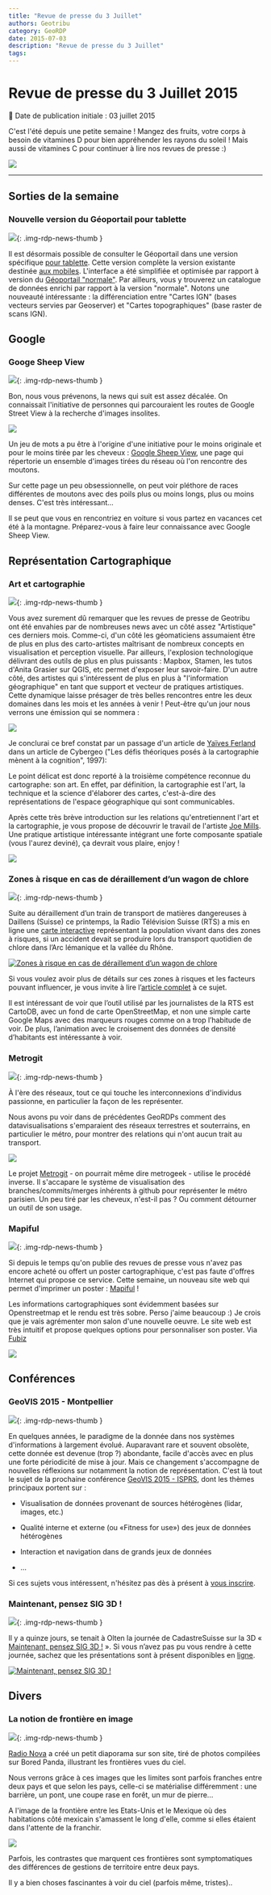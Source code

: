 ```yaml
---
title: "Revue de presse du 3 Juillet"
authors: Geotribu
category: GeoRDP
date: 2015-07-03
description: "Revue de presse du 3 Juillet"
tags:
---
```


# Revue de presse du 3 Juillet 2015

:calendar: Date de publication initiale : 03 juillet 2015

C'est l'été depuis une petite semaine ! Mangez des fruits, votre corps à besoin de vitamines D pour bien appréhender les rayons du soleil ! Mais aussi de vitamines C pour continuer à lire nos revues de presse :)

![](https://cdn.geotribu.fr/img/articles-blog-rdp/capture-ecran/orange_globe.jpg)

----

## Sorties de la semaine

### Nouvelle version du Géoportail pour tablette

![](https://cdn.geotribu.fr/img/logos-icones/entreprises_association/geoportail.png){: .img-rdp-news-thumb }

Il est désormais possible de consulter le Géoportail dans une version spécifique [pour tablette](http://tab.geoportail.fr/). Cette version complète la version existante destinée [aux mobiles](http://m.geoportail.fr/). L'interface a été simplifiée et optimisée par rapport à version du [Géoportail "normale"](https://www.geoportail.gouv.fr/accueil). Par ailleurs, vous y trouverez un catalogue de données enrichi par rapport à la version "normale". Notons une nouveauté intéressante : la différenciation entre "Cartes IGN" (bases vecteurs servies par Geoserver) et "Cartes topographiques" (base raster de scans IGN).

## Google

### Googe Sheep View

![](https://cdn.geotribu.fr/img/logos-icones/divers/sheep.png){: .img-rdp-news-thumb }

Bon, nous vous prévenons, la news qui suit est assez décalée. On connaissait l'initiative de personnes qui parcouraient les routes de Google Street View à la recherche d'images insolites.

[![](https://cdn.geotribu.fr/img/articles-blog-rdp/divers/sheep.jpg)](http://www.googlesheepview.com/)

Un jeu de mots a pu être à l'origine d'une initiative pour le moins originale et pour le moins tirée par les cheveux : [Google Sheep View](http://www.googlesheepview.com/), une page qui répertorie un ensemble d'images tirées du réseau où l'on rencontre des moutons.

Sur cette page un peu obsessionnelle, on peut voir pléthore de races différentes de moutons avec des poils plus ou moins longs, plus ou moins denses. C'est très intéressant...

Il se peut que vous en rencontriez en voiture si vous partez en vacances cet été à la montagne. Préparez-vous à faire leur connaissance avec Google Sheep View.

## Représentation Cartographique

### Art et cartographie

![](https://cdn.geotribu.fr/img/internal/icons-rdp-news/world.png){: .img-rdp-news-thumb }

Vous avez surement dû remarquer que les revues de presse de Geotribu ont été envahies par de nombreuses news avec un côté assez "Artistique" ces derniers mois. Comme-ci, d'un côté les géomaticiens assumaient être de plus en plus des carto-artistes maîtrisant de nombreux concepts en visualisation et perception visuelle. Par ailleurs, l'explosion technologique délivrant des outils de plus en plus puissants : Mapbox, Stamen, les tutos d'Anita Grasier sur QGIS, etc permet d'exposer leur savoir-faire. D'un autre côté, des artistes qui s'intéressent de plus en plus à "l'information géographique" en tant que support et vecteur de pratiques artistiques. Cette dynamique laisse présager de très belles rencontres entre les deux domaines dans les mois et les années à venir ! Peut-être qu'un jour nous verrons une émission qui se nommera :

![](https://cdn.geotribu.fr/img/articles-blog-rdp/capture-ecran/dessus_cartes.jpg)

Je conclurai ce bref constat par un passage d'un article de [Yaïves Ferland](https://cybergeo.revues.org/499) dans un article de Cybergeo ("Les défis théoriques posés à la cartographie mènent à la cognition", 1997):

Le point délicat est donc reporté à la troisième compétence reconnue du cartographe: son art. En effet, par définition, la cartographie est l'art, la technique et la science d'élaborer des cartes, c'est-à-dire des représentations de l'espace géographique qui sont communicables.

Après cette très brève introduction sur les relations qu'entretiennent l'art et la cartographie, je vous propose de découvrir le travail de l'artiste [Joe Mills](http://www.joemills.com/author/joemills/). Une pratique artistique intéressante intégrant une forte composante spatiale (vous l'aurez deviné), ça devrait vous plaire, enjoy !

![](https://cdn.geotribu.fr/img/articles-blog-rdp/capture-ecran/joe_mills.png)

### Zones à risque en cas de déraillement d’un wagon de chlore

![](https://cdn.geotribu.fr/img/logos-icones/heatmap.png){: .img-rdp-news-thumb }

Suite au déraillement d’un train de transport de matières dangereuses à Daillens (Suisse) ce printemps, la Radio Télévision Suisse (RTS) a mis en ligne une [carte interactive](http://rts-dataviz.s3-website.eu-central-1.amazonaws.com/petit-train-de-chlore/index.html?r=1610) représentant la population vivant dans des zones à risques, si un accident devait se produire lors du transport quotidien de chlore dans l’Arc lémanique et la vallée du Rhône.

[![Zones à risque en cas de déraillement d’un wagon de chlore](https://cdn.geotribu.fr/img/articles-blog-rdp/capture-ecran/accident-chlore.png "Zones à risque en cas de déraillement d’un wagon de chlore")](http://rts-dataviz.s3-website.eu-central-1.amazonaws.com/petit-train-de-chlore/index.html?r=1610)

Si vous voulez avoir plus de détails sur ces zones à risques et les facteurs pouvant influencer, je vous invite à lire l’[article complet](http://www.rts.ch/info/regions/6851235-un-accident-d-un-wagon-de-chlore-pourrait-intoxiquer-20-000-personnes.html) à ce sujet.

Il est intéressant de voir que l’outil utilisé par les journalistes de la RTS est CartoDB, avec un fond de carte OpenStreetMap, et non une simple carte Google Maps avec des marqueurs rouges comme on a trop l’habitude de voir. De plus, l’animation avec le croisement des données de densité d’habitants est intéressante à voir.

### Metrogit

![](https://cdn.geotribu.fr/img/internal/icons-rdp-news/world.png){: .img-rdp-news-thumb }

À l'ère des réseaux, tout ce qui touche les interconnexions d'individus passionne, en particulier la façon de les représenter.

Nous avons pu voir dans de précédentes GeoRDPs comment des datavisualisations s'emparaient des réseaux terrestres et souterrains, en particulier le métro, pour montrer des relations qui n'ont aucun trait au transport.

[![](https://cdn.geotribu.fr/img/articles-blog-rdp/divers/git.png)](https://github.com/vbarbaresi/MetroGit)

Le projet [Metrogit](https://github.com/vbarbaresi/MetroGit) - on pourrait même dire metrogeek - utilise le procédé inverse. Il s'accapare le système de visualisation des branches/commits/merges inhérents à github pour représenter le métro parisien. Un peu tiré par les cheveux, n'est-il pas ? Ou comment détourner un outil de son usage.

### Mapiful

![](https://cdn.geotribu.fr/img/logos-icones/entreprises_association/mapiful-logo.png){: .img-rdp-news-thumb }

Si depuis le temps qu'on publie des revues de presse vous n'avez pas encore acheté ou offert un poster cartographique, c'est pas faute d'offres Internet qui propose ce service. Cette semaine, un nouveau site web qui permet d'imprimer un poster : [Mapiful](https://www.mapiful.com/) !

Les informations cartographiques sont évidemment basées sur Openstreetmap et le rendu est très sobre. Perso j'aime beaucoup :) Je crois que je vais agrémenter mon salon d'une nouvelle oeuvre. Le site web est très intuitif et propose quelques options pour personnaliser son poster. Via [Fubiz](http://www.fubiz.net/2015/06/24/favorite-places-in-poster/)

![](https://cdn.geotribu.fr/img/articles-blog-rdp/capture-ecran/mapiful_0.png)

## Conférences

### GeoVIS 2015 - Montpellier

![](https://cdn.geotribu.fr/img/logos-icones/divers/conference.png){: .img-rdp-news-thumb }

En quelques années, le paradigme de la donnée dans nos systèmes d'informations à largement évolué. Auparavant rare et souvent obsolète, cette donnée est devenue (trop ?) abondante, facile d'accès avec en plus une forte périodicité de mise à jour. Mais ce changement s'accompagne de nouvelles réflexions sur notamment la notion de représentation. C'est là tout le sujet de la prochaine conférence [GeoVIS 2015 - ISPRS](http://www.isprs-geospatialweek2015.org/workshops/geovis/), dont les thèmes principaux portent sur :

- Visualisation de données provenant de sources hétérogènes (lidar, images, etc.)

- Qualité interne et externe (ou «Fitness for use») des jeux de données hétérogènes

- Interaction et navigation dans de grands jeux de données

- ...

Si ces sujets vous intéressent, n'hésitez pas dès à présent à [vous inscrire](http://www.isprs-geospatialweek2015.org/registration.html).

### Maintenant, pensez SIG 3D !

![](https://cdn.geotribu.fr/img/logos-icones/divers/suisse.png){: .img-rdp-news-thumb }

Il y a quinze jours, se tenait à Olten la journée de CadastreSuisse sur la 3D « [Maintenant, pensez SIG 3D !](http://www.kkva.ch/de/downloads/Flyer_SIG_3D_20150610_fr.pdf) ». Si vous n’avez pas pu vous rendre à cette journée, sachez que les présentations sont à présent disponibles en [ligne](http://www.cadastre.ch/internet/kataster/fr/home/av/news-av/3D/docu.html).

[![Maintenant, pensez SIG 3D !](https://cdn.geotribu.fr/img/articles-blog-rdp/capture-ecran/olten3d.png "Maintenant, pensez SIG 3D !")](http://www.cadastre.ch/internet/kataster/fr/home/av/news-av/3D/docu.html)

## Divers

### La notion de frontière en image

![](https://cdn.geotribu.fr/img/internal/icons-rdp-news/world.png){: .img-rdp-news-thumb }

[Radio Nova](http://www.novaplanet.com/novamag/galerie-la-notion-de-frontiere-en-image) a créé un petit diaporama sur son site, tiré de photos compilées sur Bored Panda, illustrant les frontières vues du ciel.

Nous verrons grâce à ces images que les limites sont parfois franches entre deux pays et que selon les pays, celle-ci se matérialise différemment : une barrière, un pont, une coupe rase en forêt, un mur de pierre...

A l'image de la frontière entre les Etats-Unis et le Mexique où des habitations côté mexicain s'amassent le long d'elle, comme si elles étaient dans l'attente de la franchir.

[![](https://cdn.geotribu.fr/img/articles-blog-rdp/divers/nova.jpg)](http://www.novaplanet.com/novamag/galerie-la-notion-de-frontiere-en-image)

Parfois, les contrastes que marquent ces frontières sont symptomatiques des différences de gestions de territoire entre deux pays.

Il y a bien choses fascinantes à voir du ciel (parfois même, tristes)..
